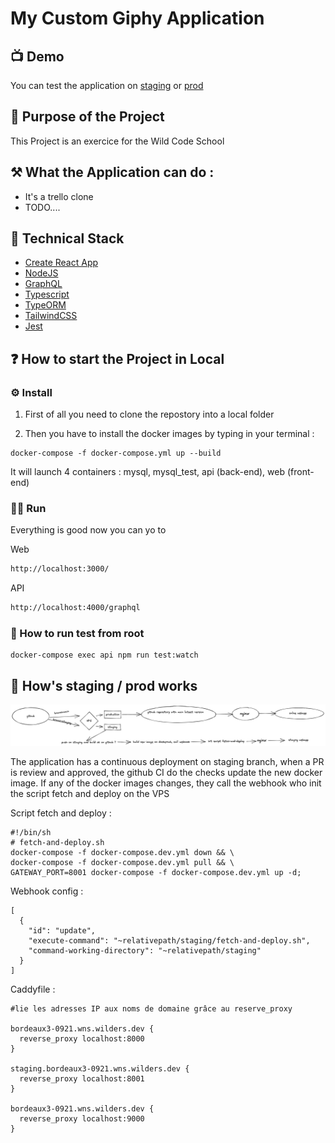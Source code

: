 # My Custom Giphy Application

## 📺 Demo

You can test the application on [staging](https://staging.bordeaux3-0921.wns.wilders.dev/) or [prod](https://bordeaux3-0921.wns.wilders.dev/)

## 🚀 Purpose of the Project

This Project is an exercice for the Wild Code School

## ⚒ What the Application can do :

- It's a trello clone
- TODO....

## 🦾 Technical Stack

- [Create React App](https://github.com/facebook/create-react-app)
- [NodeJS](https://nodejs.org/en/)
- [GraphQL](https://graphql.org/)
- [Typescript](https://www.typescriptlang.org/)
- [TypeORM](https://typeorm.io/#/)
- [TailwindCSS](https://tailwindcss.com/)
- [Jest](https://jestjs.io/)

## ❓ How to start the Project in Local

### ⚙️ Install

1. First of all you need to clone the repostory into a local folder

2. Then you have to install the docker images by typing in your terminal :

```
docker-compose -f docker-compose.yml up --build
```

It will launch 4 containers :
mysql,
mysql_test,
api (back-end),
web (front-end)

### 🦸‍♂️ Run

Everything is good now you can yo to

Web
```sh
http://localhost:3000/
```
API
```sh
http://localhost:4000/graphql
```

### 🐻 How to run test from root

```
docker-compose exec api npm run test:watch
```

## 🤖 How's staging / prod works

![My animated logo](assets/cd-ci.png)

The application has a continuous deployment on staging branch, when a PR is review and approved, the github CI do the checks update the new docker image. If any of the docker images changes, they call the webhook who init the script fetch and deploy on the VPS

Script fetch and deploy : 
```
#!/bin/sh
# fetch-and-deploy.sh
docker-compose -f docker-compose.dev.yml down && \
docker-compose -f docker-compose.dev.yml pull && \
GATEWAY_PORT=8001 docker-compose -f docker-compose.dev.yml up -d;
```
Webhook config :
```
[
  {
    "id": "update",
    "execute-command": "~relativepath/staging/fetch-and-deploy.sh",
    "command-working-directory": "~relativepath/staging"
  }
]
```

Caddyfile : 
```
#lie les adresses IP aux noms de domaine grâce au reserve_proxy

bordeaux3-0921.wns.wilders.dev {
  reverse_proxy localhost:8000
}

staging.bordeaux3-0921.wns.wilders.dev {
  reverse_proxy localhost:8001
}

bordeaux3-0921.wns.wilders.dev {
  reverse_proxy localhost:9000
}
```
